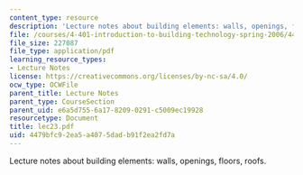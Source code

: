 ```yaml
---
content_type: resource
description: 'Lecture notes about building elements: walls, openings, floors, roofs.'
file: /courses/4-401-introduction-to-building-technology-spring-2006/4479bfc92ea5a4075dadb91f2ea2fd7a_lec23.pdf
file_size: 227087
file_type: application/pdf
learning_resource_types:
- Lecture Notes
license: https://creativecommons.org/licenses/by-nc-sa/4.0/
ocw_type: OCWFile
parent_title: Lecture Notes
parent_type: CourseSection
parent_uid: e6a5d755-6a17-8209-0291-c5009ec19928
resourcetype: Document
title: lec23.pdf
uid: 4479bfc9-2ea5-a407-5dad-b91f2ea2fd7a
---
```

Lecture notes about building elements: walls, openings, floors, roofs.